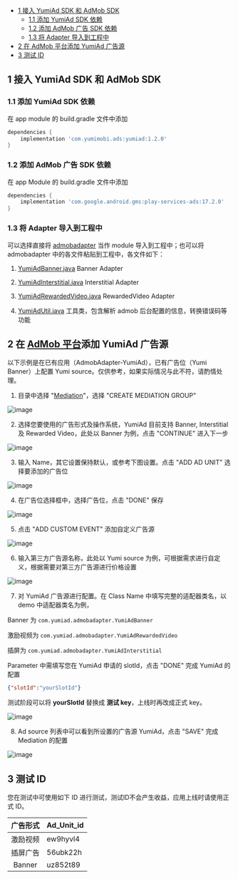 
- [1 接入 YumiAd SDK 和 AdMob SDK](#1-%e6%8e%a5%e5%85%a5-yumiad-sdk-%e5%92%8c-admob-sdk)
  - [1.1 添加 YumiAd SDK 依赖](#11-%e6%b7%bb%e5%8a%a0-yumiad-sdk-%e4%be%9d%e8%b5%96)
  - [1.2 添加 AdMob 广告 SDK 依赖](#12-%e6%b7%bb%e5%8a%a0-admob-%e5%b9%bf%e5%91%8a-sdk-%e4%be%9d%e8%b5%96)
  - [1.3 将 Adapter 导入到工程中](#13-%e5%b0%86-adapter-%e5%af%bc%e5%85%a5%e5%88%b0%e5%b7%a5%e7%a8%8b%e4%b8%ad)
- [2 在 AdMob 平台添加 YumiAd 广告源](#2-%e5%9c%a8-admob-%e5%b9%b3%e5%8f%b0%e6%b7%bb%e5%8a%a0-yumiad-%e5%b9%bf%e5%91%8a%e6%ba%90)
- [3 测试 ID](#3-%e6%b5%8b%e8%af%95-id)


## 1 接入 YumiAd SDK 和 AdMob SDK
### 1.1 添加 YumiAd SDK 依赖
在 app module 的 build.gradle 文件中添加
```groovy
dependencies {
    implementation 'com.yumimobi.ads:yumiad:1.2.0'
}
```
### 1.2 添加 AdMob 广告 SDK 依赖
在 app Module 的 build.gradle 文件中添加
```groovy
dependencies {
    implementation 'com.google.android.gms:play-services-ads:17.2.0'
}
```

### 1.3 将 Adapter 导入到工程中

可以选择直接将 [admobadapter](./admobadapter) 当作 module 导入到工程中；也可以将 admobadapter 中的各文件粘贴到工程中，各文件如下：

1. [YumiAdBanner.java](./admobadapter/src/main/java/com/yumiad/admobadapter/YumiAdBanner.java) Banner Adapter

2. [YumiAdInterstitial.java](./admobadapter/src/main/java/com/yumiad/admobadapter/YumiAdInterstitial.java) Interstitial Adapter

3. [YumiAdRewardedVideo.java](./admobadapter/src/main/java/com/yumiad/admobadapter/YumiAdRewardedVideo.java) RewardedVideo Adapter

4. [YumiAdUtil.java](./admobadapter/src/main/java/com/yumiad/admobadapter/YumiAdUtil.java) 工具类，包含解析 admob 后台配置的信息，转换错误码等功能

## 2 在 [AdMob 平台](https://apps.admob.com/v2/home)添加 YumiAd 广告源
以下示例是在已有应用（AdmobAdapter-YumiAd），已有广告位（Yumi Banner）上配置 Yumi source。仅供参考，如果实际情况与此不符，请酌情处理。
1. 目录中选择 "[Mediation](https://apps.admob.com/v2/mediation/groups/list)"，选择 "CREATE MEDIATION GROUP"

![image](imgs/new-mediation-group-01.png)

2. 选择您要使用的广告形式及操作系统，YumiAd 目前支持 Banner, Interstitial 及 Rewarded Video，此处以 Banner 为例，点击 "CONTINUE" 进入下一步

![image](imgs/new-mediation-group-02.png)

3. 输入 Name，其它设置保持默认，或参考下图设置。点击 "ADD AD UNIT" 选择要添加的广告位

![image](imgs/new-mediation-group-03.png)

4. 在广告位选择框中，选择广告位，点击 "DONE" 保存

![image](imgs/new-mediation-group-04.png)

5. 点击 "ADD CUSTOM EVENT" 添加自定义广告源

![image](imgs/new-mediation-group-05.png)

6. 输入第三方广告源名称，此处以 Yumi source 为例，可根据需求进行自定义，根据需要对第三方广告源进行价格设置

![image](imgs/new-mediation-group-06.png)

7. 对 YumiAd 广告源进行配置。在 Class Name 中填写完整的适配器类名，以 demo 中适配器类名为例，

Banner 为 `com.yumiad.admobadapter.YumiAdBanner`

激励视频为 `com.yumiad.admobadapter.YumiAdRewardedVideo`

插屏为 `com.yumiad.admobadapter.YumiAdInterstitial`

Parameter 中需填写您在 YumiAd 申请的 slotId，点击 "DONE" 完成 YumiAd 的配置
```json
{"slotId":"yourSlotId"}
```

测试阶段可以将 **yourSlotId** 替换成 **测试 key**，上线时再改成正式 key。

![image](imgs/new-mediation-group-07.png)

8. Ad source 列表中可以看到所设置的广告源 YumiAd，点击 "SAVE" 完成 Mediation 的配置

![image](imgs/new-mediation-group-08.png)

## 3 测试 ID

您在测试中可使用如下 ID 进行测试，测试ID不会产生收益，应用上线时请使用正式 ID。

| 广告形式 | Ad_Unit_id |
| :------: | :--------- |
| 激励视频 | ew9hyvl4   |
| 插屏广告 | 56ubk22h   |
|  Banner  | uz852t89   |